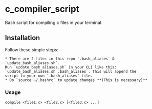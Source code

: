 # c_compiler_script
Bash script for compiling c files in your terminal.

## Installation
Follow these simple steps:

	* There are 2 files in this repo `.bash_aliases` & `update_bash_aliases.sh`. 
	Run `update_bash_aliases.sh` in your CLI like this: 
	`update_bash_aliases.sh .bash_aliases`. This will append the 
	script to your own `.bash_aliases` file.
	* Do `source ~/.bashrc` to update changes **(This is necessary)**

### Usage
`compile <file1.c> <file2.c> [<file3.c> ...]`
